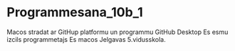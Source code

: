 # Programmesana_10b_1
Macos stradat ar GitHup platformu un programmu GitHub Desktop
Es esmu izcils programmetajs
Es macos Jelgavas 5.vidusskola.
